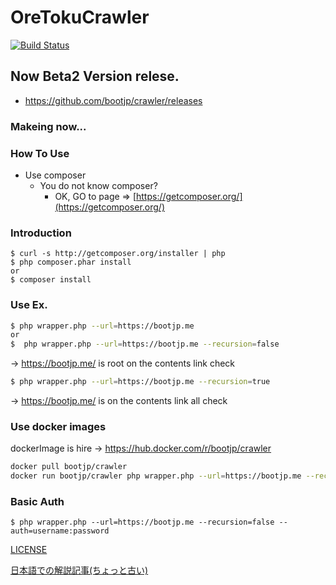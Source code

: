 # OreTokuCrawler

[![Build Status](https://travis-ci.org/bootjp/crawler.svg?branch=master)](https://travis-ci.org/bootjp/crawler)

## Now Beta2 Version relese.
* https://github.com/bootjp/crawler/releases

### Makeing now...

### How To Use

* Use composer
  + You do not know composer?
    - OK, GO to page => [https://getcomposer.org/](https://getcomposer.org/)
  
### Introduction
```shell
$ curl -s http://getcomposer.org/installer | php
$ php composer.phar install
or
$ composer install
```
### Use Ex.
```bash
$ php wrapper.php --url=https://bootjp.me
or
$  php wrapper.php --url=https://bootjp.me --recursion=false
```
-> https://bootjp.me/ is root on the contents link check
```bash
$ php wrapper.php --url=https://bootjp.me --recursion=true
```
-> https://bootjp.me/ is on the contents link all check  

### Use docker images 

dockerImage is hire -> https://hub.docker.com/r/bootjp/crawler


```bash
docker pull bootjp/crawler
docker run bootjp/crawler php wrapper.php --url=https://bootjp.me --recursion=false --auth=username:password
```

### Basic Auth
```shell
$ php wrapper.php --url=https://bootjp.me --recursion=false --auth=username:password
```
[LICENSE](https://github.com/bootjp/crawler/blob/master/LICENSE)

[日本語での解説記事(ちょっと古い)](https://bootjp.me/2015/03/14/%E5%8D%98%E8%AA%9E-or-404%E3%82%A8%E3%83%A9%E3%83%BCsoft%E5%90%AB%E3%82%80%E3%83%81%E3%82%A7%E3%83%83%E3%82%AB%E3%83%BC%E4%BD%9C%E3%81%A3%E3%81%9F%E3%81%9E-%E4%BB%96%E5%A0%B1%E5%91%8A%E7%AD%89/)
